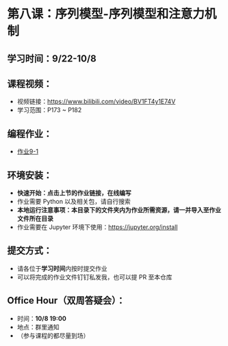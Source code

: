 # 第八课：序列模型-序列模型和注意力机制

## 学习时间：9/22-10/8

## 课程视频：
- 视频链接：https://www.bilibili.com/video/BV1FT4y1E74V
- 学习范围：P173 ~ P182

## 编程作业：
- [作业9-1](https://mybinder.org/v2/gh/swowk/DL-NLP-LLM-L1/f6d946a9c69e6542ef82148bc5b1a62cf696184b?urlpath=lab%2Ftree%2F8.%E5%BA%8F%E5%88%97%E6%A8%A1%E5%9E%8B-%E5%BA%8F%E5%88%97%E6%A8%A1%E5%9E%8B%E5%92%8C%E6%B3%A8%E6%84%8F%E5%8A%9B%E6%9C%BA%E5%88%B6%2FNeural%20Machine%20Translation%20with%20Attention%2FNeural%20machine%20translation%20with%20attention-v3.ipynb)
  
## 环境安装：
- **快速开始：点击上节的作业链接，在线编写**
- 作业需要 Python 以及相关包，请自行搜索
- **本地运行注意事项：本目录下的文件夹内为作业所需资源，请一并导入至作业文件所在目录**
- 作业需要在 Jupyter 环境下使用：https://jupyter.org/install

## 提交方式：
- 请各位于**学习时间**内按时提交作业
- 可以将完成的作业文件钉钉私发我，也可以提 PR 至本仓库

## Office Hour（双周答疑会）：
- 时间：**10/8 19:00**
- 地点：群里通知
- （参与课程的都尽量到场）


